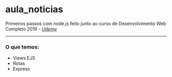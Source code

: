 # aula_noticias
Primeiros passos com node.js feito junto ao curso de Desenvolvimento Web Completo 2019 - <em><a href="https://www.udemy.com/">Udemy</a></em>
<hr>
<h3>O que temos:</h3>

<ul>
	<li>Views EJS</li>
	<li>Rotas</li>
	<li>Express</li>
</ul>
